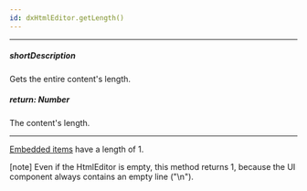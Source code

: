```yaml
---
id: dxHtmlEditor.getLength()
---
```

---
##### shortDescription
Gets the entire content's length.

##### return: Number
The content's length.

---
[Embedded items](/concepts/05%20UI%20Components/HtmlEditor/10%20Formats '/Documentation/Guide/UI_Components/HtmlEditor/Formats/') have a length of 1. 

[note] Even if the HtmlEditor is empty, this method returns 1, because the UI component always contains an empty line ("\n").